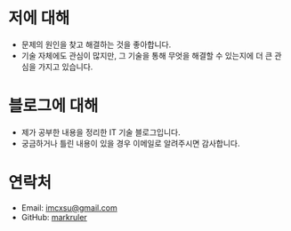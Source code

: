 # 저에 대해

- 문제의 원인을 찾고 해결하는 것을 좋아합니다.
- 기술 자체에도 관심이 많지만, 그 기술을 통해 무엇을 해결할 수 있는지에 더 큰 관심을 가지고 있습니다.

# 블로그에 대해

- 제가 공부한 내용을 정리한 IT 기술 블로그입니다.
- 궁금하거나 틀린 내용이 있을 경우 이메일로 알려주시면 감사합니다.

# 연락처

- Email: imcxsu@gmail.com
- GitHub: [markruler](https://github.com/markruler)

